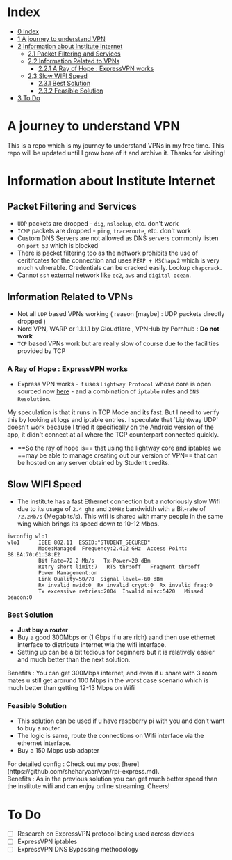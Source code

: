 # Index

* [0 Index](#index)
* [1 A journey to understand VPN](#a-journey-to-understand-vpn)
* [2 Information about Institute Internet](#information-about-institute-internet)
  * [2.1 Packet Filtering and Services](#packet-filtering-and-services)
  * [2.2 Information Related to VPNs](#information-related-to-vpns)
    * [2.2.1 A Ray of Hope : ExpressVPN works](#a-ray-of-hope--expressvpn-works)
  * [2.3 Slow WIFI Speed](#slow-wifi-speed)
    * [2.3.1 Best Solution](#best-solution)
    * [2.3.2 Feasible Solution](#feasible-solution)
* [3 To Do](#to-do)

# A journey to understand VPN

This is a repo which is my journey to understand VPNs in my free time. This repo will be updated until I grow bore of it and archive it. Thanks for visiting!

# Information about Institute Internet

## Packet Filtering and Services

- `UDP` packets are dropped - `dig`, `nslookup`, etc. don't work
- `ICMP` packets are dropped - `ping`, `traceroute`, etc. don't work
- Custom DNS Servers are not allowed as DNS servers commonly listen on `port 53` which is blocked
- There is packet filtering too as the network prohibits the use of ceritifcates for the connection and uses `PEAP + MSChapv2` which is very much vulnerable. Credentials can be cracked easily. Lookup `chapcrack`.
-  Cannot `ssh` external network like `ec2`, `aws` and `digital ocean`.

## Information Related to VPNs

- Not all `UDP` based VPNs working ( reason [maybe] : UDP packets directly dropped )
- Nord VPN, WARP or 1.1.1.1 by Cloudflare , VPNHub by Pornhub :  **Do not work**
- `TCP` based VPNs work but are really slow of course due to the facilities provided by TCP

### A Ray of Hope : ExpressVPN works

- Express VPN works - it uses `Lightway Protocol` whose core is open sourced now [here](https://github.com/expressvpn/lightway-core) - and a combination of `iptable` rules and `DNS Resolution`.

<p> My speculation is that it runs in TCP Mode and its fast. But I need to verify this by looking at logs and iptable entries. I speculate that `Lightway UDP` doesn't work because I tried it specifically on the Android version of the app, it didn't connect at all where the TCP counterpart connected quickly.

- ==So the ray of hope is== that using the lightway core and iptables we ==may be able to manage creating out our version of VPN== that can be hosted on any server obtained by Student credits.


## Slow WIFI Speed

- The institute has a fast Ethernet connection but a notoriously slow Wifi due to its usage of `2.4 ghz` and `20MHz` bandwidth with a Bit-rate of `72.2Mb/s` (Megabits/s). This wifi is shared with many people in the same wing which brings its speed down to 10-12 Mbps.

```
iwconfig wlo1
wlo1      IEEE 802.11  ESSID:"STUDENT_SECURED"
          Mode:Managed  Frequency:2.412 GHz  Access Point: E8:BA:70:61:38:E2
          Bit Rate=72.2 Mb/s   Tx-Power=20 dBm
          Retry short limit:7   RTS thr:off   Fragment thr:off
          Power Management:on
          Link Quality=50/70  Signal level=-60 dBm
          Rx invalid nwid:0  Rx invalid crypt:0  Rx invalid frag:0
          Tx excessive retries:2004  Invalid misc:5420   Missed beacon:0
```

### Best Solution

- **Just buy a router**
- Buy a good 300Mbps or (1 Gbps if u are rich) aand then use ethernet interface to distribute internet wia the wifi interface.
- Setting up can be a bit tedious for beginners but it is relatively easier and much better than the next solution.

<p>Benefits : You can get 300Mbps internet, and even if u share with 3 room mates u still get arorund 100 Mbps in the worst case scenario which is much better than getting 12-13 Mbps on Wifi </p>

### Feasible Solution

- This solution can be used if u have raspberry pi with you and don't want to buy a router.
- The logic is same, route the connections on Wifi interface via the ethernet interface.
- Buy a 150 Mbps usb adapter

<p>For detailed config : Check out my post [here](https://github.com/sheharyaar/vpn/rpi-express.md).<br/>
Benefits : As in the previous solution you can get much better speed than the institute wifi and can enjoy online streaming. Cheers!</p>

# To Do

- [ ] Research on ExpressVPN protocol being used across devices
- [ ] ExpressVPN iptables
- [ ] ExpressVPN DNS Bypassing methodology

